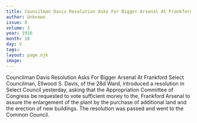 ```yaml
---
title: Councilman Davis Resolution Asks For Bigger Arsenal At Frankford
author: Unknown
issue: 8
volume: 3
year: 1916
month: 10
day: V
tags:
layout: page.njk
image:
---
```

Councilman Davis Resolution Asks For Bigger Arsenal At Frankford       Select Councilman, Ellwood S. Davis, of the 28d Ward, introduced a resolution in Select Council yesterday, asking that the Appropriation Committee of Congress be requested to vote sufficient money to the, Frankford Arsenal to assure the enlargement of the plant by the purchase of additional land and the erection of new buildings. The resolution was passed and went to the Common Council. 


